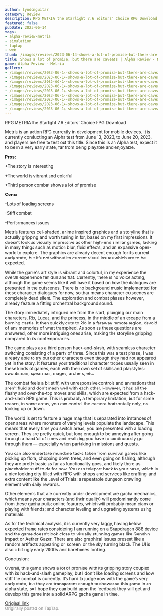 ```yaml
---
author: lyndonguitar
category: Review
description: RPG METRIA the Starlight 7.6 Editors' Choice RPG Download
featured: false
pubDate: 2023-06-14
tags:
- alpha-review-metria
- simulation
- taptap
- web
thumb: /images/reviews/2023-06-14-shows-a-lot-of-promise-but-there-are-caveats--alpha-review---metria-0.avif
title: Shows a lot of promise, but there are caveats | Alpha Review - Metria
game: Alpha Review - Metria
gallery:
- /images/reviews/2023-06-14-shows-a-lot-of-promise-but-there-are-caveats--alpha-review---metria-0.avif
- /images/reviews/2023-06-14-shows-a-lot-of-promise-but-there-are-caveats--alpha-review---metria-1.avif
- /images/reviews/2023-06-14-shows-a-lot-of-promise-but-there-are-caveats--alpha-review---metria-2.avif
- /images/reviews/2023-06-14-shows-a-lot-of-promise-but-there-are-caveats--alpha-review---metria-3.avif
- /images/reviews/2023-06-14-shows-a-lot-of-promise-but-there-are-caveats--alpha-review---metria-4.avif
- /images/reviews/2023-06-14-shows-a-lot-of-promise-but-there-are-caveats--alpha-review---metria-5.avif
- /images/reviews/2023-06-14-shows-a-lot-of-promise-but-there-are-caveats--alpha-review---metria-6.avif
- /images/reviews/2023-06-14-shows-a-lot-of-promise-but-there-are-caveats--alpha-review---metria-7.avif
- /images/reviews/2023-06-14-shows-a-lot-of-promise-but-there-are-caveats--alpha-review---metria-8.avif
---
```

RPG METRIA the Starlight
7.6
Editors' Choice
RPG
Download

Metria is an action RPG currently in development for mobile devices. It is currently conducting an Alpha test from June 13, 2023, to June 20, 2023, and players are free to test out this title. Since this is an Alpha test, expect it to be in a very early state, far from being playable and enjoyable.


**Pros:**


+The story is interesting

+The world is vibrant and colorful

+Third person combat shows a lot of promise


**Cons:**


-Lots of loading screens

-Stiff combat

-Performances issues

Metria features cel-shaded, anime inspired graphics and a storyline that is actually gripping and worth tuning in for, based on my first impressions. It doesn’t look as visually impressive as other high-end similar games, lacking in many things such as motion blur, fluid effects, and an expansive open-world to explore. The graphics are already decent enough for its current early state, but it’s not without its current visual issues which are to be expected.

While the game's art style is vibrant and colorful, in my experience the overall experience felt dull and flat. Currently, there is no voice acting, although the game seems like it will have it based on how the dialogues are presented in the cutscenes. There is no background music implemented for these character dialogues for now, so that means character cutscenes are completely dead silent. The exploration and combat phases however, already feature a fitting orchestral background sound.

The story immediately intrigued me from the start, plunging our main characters, Rio, Lucas, and the princess, in the middle of an escape from a burning castle. It then quickly cuts to Rio in a faraway remote region, devoid of any memories of what transpired. As soon as these questions are answered, other more intriguing ones arise, making the storyline gripping compared to its contemporaries.

The game plays as a third person hack-and-slash, with seamless character switching consisting of a party of three. Since this was a test phase, I was already able to try out other characters even though they had not appeared yet in the story. It features your traditional character tropes usually seen in these kinds of games, each with their own set of skills and playstyles: swordsman, spearman, mages, archers, etc.

The combat feels a bit stiff, with unresponsive controls and animations that aren't fluid and don't mesh well with each other. However, it has all the flashy and over-the-top moves and skills, which are expected from a hack-and-slash RPG game. This is probably a temporary limitation, but for some reason, in some areas, you can control the camera horizontally only, no looking up or down.

The world is set to feature a huge map that is separated into instances of open areas where monsters of varying levels populate the landscape. This means that every time you switch areas, you are presented with a loading screen. They are pretty quick, but long enough to be annoying after going through a handful of times and realizing you have to continuously go through them — especially when partaking in missions and quests.

You can also undertake mundane tasks taken from survival games like picking up flora, chopping down trees, and even going on fishing, although they are pretty basic as far as functionality goes, and likely there as placeholder stuff to do for now. You can teleport back to your base, which is a nice looking city filled with NPC with shops and services like crafting, and extra content like the Level of Trials: a repeatable dungeon crawling element with daily rewards.

Other elements that are currently under development are gacha mechanics, which means your characters (and their quality) will predominantly come from these gacha pulls; online features, which will probably mean clans or playing with friends; and character leveling and upgrading systems using materials.

As for the technical analysis, it is currently very laggy, having below expected frame rates considering I am running on a Snapdragon 888 device and the game doesn’t look close to visually stunning games like Genshin Impact or Aether Gazer. There are also graphical issues present like a random artifacts appearing on screen, or the sky turning black. The UI is also a bit ugly early 2000s and barebones looking.

Conclusion:

Overall, this game shows a lot of promise with its gripping story coupled with its hack-and-slash gameplay, but I don’t like loading screens and how stiff the combat is currently. It’s hard to judge now with the game’s very early state, but they are transparent enough to showcase this game in an alpha state, so I hope they can build upon the feedback they will get and develop this game into a solid ARPG gacha game in time.

[Original link](https://www.taptap.io/post/5814364)<br><span style="font-size: 0.95em; color: #888;">Originally posted on TapTap.</span>
